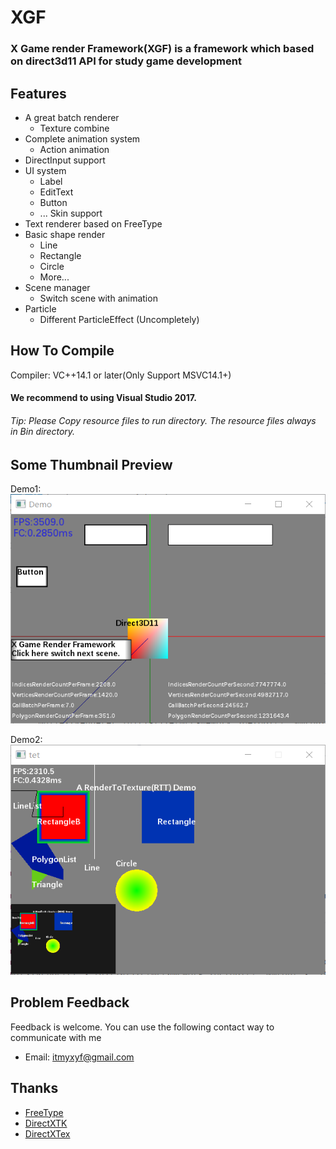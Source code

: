 #           XGF
### X Game render Framework(XGF) is a framework which based on direct3d11 API for study game development
  
## Features

* A great batch renderer
    *  Texture combine
* Complete animation system
    * Action animation
* DirectInput support
* UI system
    * Label
    * EditText
    * Button
	* ...  Skin support
* Text renderer based on FreeType
* Basic shape render
    * Line
    * Rectangle
    * Circle
	* More...
* Scene manager
    * Switch scene with animation
* Particle
    * Different ParticleEffect (Uncompletely)
  
## How To Compile
Compiler:  VC++14.1 or later(Only Support MSVC14.1+)  
#### We recommend to using Visual Studio 2017.
  
###### Tip: Please Copy resource files to run directory. The resource files always in Bin directory.
 
## Some Thumbnail Preview
 Demo1:  
![Demo](https://raw.githubusercontent.com/kadds/XGF/master/Preview/Preview1.PNG)
  
  Demo2:  
![Demo](https://raw.githubusercontent.com/kadds/XGF/master/Preview/Preview2.PNG)
 
## Problem Feedback
Feedback is welcome. You can use the following contact way to communicate with me  
  
* Email: <itmyxyf@gmail.com>
  
## Thanks
* [FreeType](https://www.freetype.org/) 
* [DirectXTK](https://github.com/Microsoft/DirectXT)
* [DirectXTex](https://github.com/Microsoft/DirectXTex)
